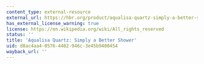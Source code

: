 ```yaml
---
content_type: external-resource
external_url: https://hbr.org/product/aqualisa-quartz-simply-a-better-shower/502030-PDF-ENG
has_external_license_warning: true
license: https://en.wikipedia.org/wiki/All_rights_reserved
status: ''
title: 'Aqualisa Quartz: Simply a Better Shower'
uid: d8ac4aa4-0576-4402-946c-3e45b9400454
wayback_url: ''
---
```

